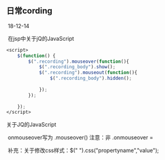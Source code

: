 ## 日常cording 

​	18-12-14

​	在jsp中关于jQ的JavaScript	

```jsp
<script>
	$(function() {
		$(".recording").mouseover(function(){
			$(".recording_body").show();
			$(".recording").mouseout(function(){
				$(".recording_body").hidden();
				
			});
		});
		
	});
</script>
```

关于JQ的JavaScript

​	onmouseover写为	.mouseover()	注意：非	.onmouseover = 

​	补充：关于修改css样式：$(" 		").css("propertyname","value");